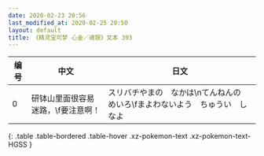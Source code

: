 ```yaml
---
date: 2020-02-23 20:56
last_modified_at: 2020-02-25 20:50
layout: default
title: 《精灵宝可梦 心金／魂银》文本 393
---
```

| 编号 | 中文 | 日文 |
| ---- | ---- | ---- |
| 0 | 研钵山里面很容易迷路，\f要注意啊！ | スリバチやまの　なかは\nてんねんの　めいろ\fまよわないよう　ちゅうい　しなよ |
{: .table .table-bordered .table-hover .xz-pokemon-text .xz-pokemon-text-HGSS }